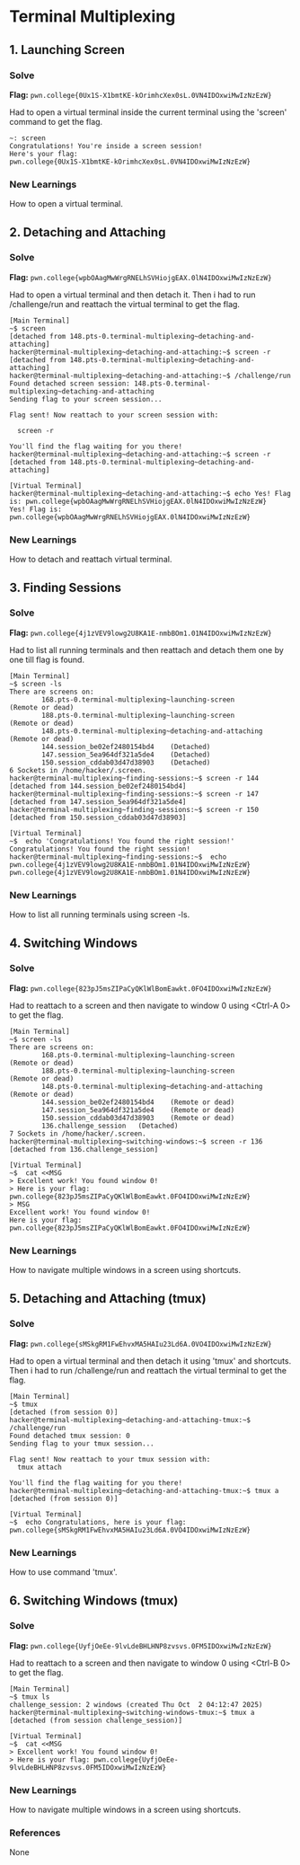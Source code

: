 # Terminal Multiplexing

## 1. Launching Screen

### Solve
**Flag:** `pwn.college{0Ux1S-X1bmtKE-kOrimhcXex0sL.0VN4IDOxwiMwIzNzEzW}`

Had to open a virtual terminal inside the current terminal using the 'screen' command to get the flag. 
```
~: screen
Congratulations! You're inside a screen session!
Here's your flag:
pwn.college{0Ux1S-X1bmtKE-kOrimhcXex0sL.0VN4IDOxwiMwIzNzEzW}
```
### New Learnings
How to open a virtual terminal.

## 2. Detaching and Attaching

### Solve
**Flag:** `pwn.college{wpbOAagMwWrgRNELhSVHiojgEAX.0lN4IDOxwiMwIzNzEzW}`

Had to open a virtual terminal and then detach it. Then i had to run /challenge/run and reattach the virtual terminal to get the flag.
```
[Main Terminal]
~$ screen
[detached from 148.pts-0.terminal-multiplexing~detaching-and-attaching]
hacker@terminal-multiplexing~detaching-and-attaching:~$ screen -r
[detached from 148.pts-0.terminal-multiplexing~detaching-and-attaching]
hacker@terminal-multiplexing~detaching-and-attaching:~$ /challenge/run
Found detached screen session: 148.pts-0.terminal-multiplexing~detaching-and-attaching
Sending flag to your screen session...

Flag sent! Now reattach to your screen session with:

  screen -r

You'll find the flag waiting for you there!
hacker@terminal-multiplexing~detaching-and-attaching:~$ screen -r
[detached from 148.pts-0.terminal-multiplexing~detaching-and-attaching]

[Virtual Terminal]
hacker@terminal-multiplexing~detaching-and-attaching:~$ echo Yes! Flag is: pwn.college{wpbOAagMwWrgRNELhSVHiojgEAX.0lN4IDOxwiMwIzNzEzW}
Yes! Flag is: pwn.college{wpbOAagMwWrgRNELhSVHiojgEAX.0lN4IDOxwiMwIzNzEzW}
```
### New Learnings
How to detach and reattach virtual terminal.

## 3. Finding Sessions

### Solve
**Flag:** `pwn.college{4j1zVEV9lowg2U8KA1E-nmbBOm1.01N4IDOxwiMwIzNzEzW}`

Had to list all running terminals and then reattach and detach them one by one till flag is found.
```
[Main Terminal]
~$ screen -ls
There are screens on:
        168.pts-0.terminal-multiplexing~launching-screen        (Remote or dead)
        188.pts-0.terminal-multiplexing~launching-screen        (Remote or dead)
        148.pts-0.terminal-multiplexing~detaching-and-attaching (Remote or dead)
        144.session_be02ef2480154bd4    (Detached)
        147.session_5ea964df321a5de4    (Detached)
        150.session_cddab03d47d38903    (Detached)
6 Sockets in /home/hacker/.screen.
hacker@terminal-multiplexing~finding-sessions:~$ screen -r 144
[detached from 144.session_be02ef2480154bd4]
hacker@terminal-multiplexing~finding-sessions:~$ screen -r 147
[detached from 147.session_5ea964df321a5de4]
hacker@terminal-multiplexing~finding-sessions:~$ screen -r 150
[detached from 150.session_cddab03d47d38903]

[Virtual Terminal]
~$  echo 'Congratulations! You found the right session!'
Congratulations! You found the right session!
hacker@terminal-multiplexing~finding-sessions:~$  echo pwn.college{4j1zVEV9lowg2U8KA1E-nmbBOm1.01N4IDOxwiMwIzNzEzW}
pwn.college{4j1zVEV9lowg2U8KA1E-nmbBOm1.01N4IDOxwiMwIzNzEzW}
```
### New Learnings
How to list all running terminals using screen -ls.

## 4. Switching Windows

### Solve
**Flag:** `pwn.college{823pJ5msZIPaCyQKlWlBomEawkt.0FO4IDOxwiMwIzNzEzW}`

Had to reattach to a screen and then navigate to window 0 using <Ctrl-A 0> to get the flag.
```
[Main Terminal]
~$ screen -ls
There are screens on:
        168.pts-0.terminal-multiplexing~launching-screen        (Remote or dead)
        188.pts-0.terminal-multiplexing~launching-screen        (Remote or dead)
        148.pts-0.terminal-multiplexing~detaching-and-attaching (Remote or dead)
        144.session_be02ef2480154bd4    (Remote or dead)
        147.session_5ea964df321a5de4    (Remote or dead)
        150.session_cddab03d47d38903    (Remote or dead)
        136.challenge_session   (Detached)
7 Sockets in /home/hacker/.screen.
hacker@terminal-multiplexing~switching-windows:~$ screen -r 136
[detached from 136.challenge_session]

[Virtual Terminal]
~$  cat <<MSG
> Excellent work! You found window 0!
> Here is your flag: pwn.college{823pJ5msZIPaCyQKlWlBomEawkt.0FO4IDOxwiMwIzNzEzW}
> MSG
Excellent work! You found window 0!
Here is your flag: pwn.college{823pJ5msZIPaCyQKlWlBomEawkt.0FO4IDOxwiMwIzNzEzW}
```
### New Learnings
How to navigate multiple windows in a screen using <Ctrl-A> shortcuts.

## 5. Detaching and Attaching (tmux)

### Solve
**Flag:** `pwn.college{sMSkgRM1FwEhvxMA5HAIu23Ld6A.0VO4IDOxwiMwIzNzEzW}`

Had to open a virtual terminal and then detach it using 'tmux' and <Ctrl-B> shortcuts. Then i had to run /challenge/run and reattach the virtual terminal to get the flag.
```
[Main Terminal]
~$ tmux
[detached (from session 0)]
hacker@terminal-multiplexing~detaching-and-attaching-tmux:~$ /challenge/run
Found detached tmux session: 0
Sending flag to your tmux session...

Flag sent! Now reattach to your tmux session with:
  tmux attach

You'll find the flag waiting for you there!
hacker@terminal-multiplexing~detaching-and-attaching-tmux:~$ tmux a
[detached (from session 0)]

[Virtual Terminal]
~$  echo Congratulations, here is your flag: pwn.college{sMSkgRM1FwEhvxMA5HAIu23Ld6A.0VO4IDOxwiMwIzNzEzW}
```
### New Learnings
How to use command 'tmux'.

## 6. Switching Windows (tmux)

### Solve
**Flag:** `pwn.college{UyfjOeEe-9lvLdeBHLHNP8zvsvs.0FM5IDOxwiMwIzNzEzW}`

Had to reattach to a screen and then navigate to window 0 using <Ctrl-B 0> to get the flag.
```
[Main Terminal]
~$ tmux ls
challenge_session: 2 windows (created Thu Oct  2 04:12:47 2025)
hacker@terminal-multiplexing~switching-windows-tmux:~$ tmux a
[detached (from session challenge_session)]

[Virtual Terminal]
~$  cat <<MSG
> Excellent work! You found window 0!
> Here is your flag: pwn.college{UyfjOeEe-9lvLdeBHLHNP8zvsvs.0FM5IDOxwiMwIzNzEzW}
```
### New Learnings
How to navigate multiple windows in a screen using <Ctrl-B> shortcuts.

### References
None
